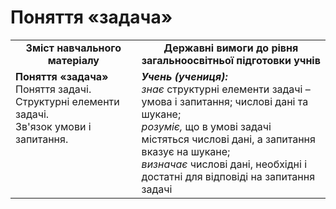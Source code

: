 # Поняття «задача»
<table>
  <tr>
    <td width="40%" align="center"><b>Зміст навчального матеріалу<b></td>
    <td width="60%" align="center"><b>Державні вимоги до рівня загальноосвітньої підготовки учнів</b></td>
  </tr>
  <tr>
    <td width="40%" style="vertical-align:top !important;"><b>Поняття «задача»</b><br>
Поняття задачі.<br>
Структурні елементи задачі.<br>
Зв'язок умови і запитання.<br></td>
    <td width="60%" style="vertical-align:top !important;"><i><b>Учень (учениця):</b></i><br>
<i>знає</i> структурні елементи задачі – умова і запитання; числові дані та шукане;<br>
<i>розуміє,</i> що в умові задачі містяться числові дані, а запитання вказує на шукане;<br>
<i>визначає</i> числові дані, необхідні і достатні для відповіді на запитання задачі<br></td>
  </tr>
</table>
